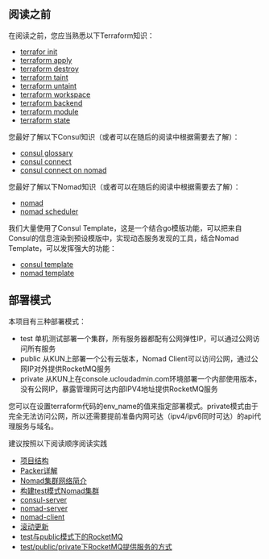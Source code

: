 ## 阅读之前
在阅读之前，您应当熟悉以下Terraform知识：
* [terrafor init](https://www.terraform.io/docs/commands/init.html)
* [terraform apply](https://www.terraform.io/docs/commands/apply.html)
* [terraform destroy](https://www.terraform.io/docs/commands/destroy.html)
* [terraform taint](https://www.terraform.io/docs/commands/taint.html)
* [terraform untaint](https://www.terraform.io/docs/commands/untaint.html)
* [terraform workspace](https://www.terraform.io/docs/commands/workspace/index.html)
* [terraform backend](https://www.terraform.io/docs/backends/index.html)
* [terraform module](https://www.terraform.io/docs/modules/index.html)
* [terraform state](https://www.terraform.io/docs/state/index.html)

您最好了解以下Consul知识（或者可以在随后的阅读中根据需要去了解）：
* [consul glossary](https://www.consul.io/docs/glossary.html)
* [consul connect](https://www.consul.io/docs/connect/index.html)
* [consul connect on nomad](https://www.consul.io/docs/connect/platform/nomad.html)

您最好了解以下Nomad知识（或者可以在随后的阅读中根据需要去了解）：
* [nomad](https://www.nomadproject.io/guides/install/production/reference-architecture.html)
* [nomad scheduler](https://www.nomadproject.io/docs/schedulers.html)

我们大量使用了Consul Template，这是一个结合go模版功能，可以把来自Consul的信息渲染到预设模版中，实现动态服务发现的工具，结合Nomad Template，可以发挥强大的功能：
* [consul template](https://github.com/hashicorp/consul-template)
* [nomad template](https://www.nomadproject.io/docs/job-specification/template.html)

## 部署模式

本项目有三种部署模式：
* test 单机测试部署一个集群，所有服务器都配有公网弹性IP，可以通过公网访问所有服务
* public 从KUN上部署一个公有云版本，Nomad Client可以访问公网，通过公网IP对外提供RocketMQ服务
* private 从KUN上在console.ucloudadmin.com环境部署一个内部使用版本，没有公网IP，暴露管理网可达内部IPV4地址提供RocketMQ服务

您可以在设置terraform代码的env_name的值来指定部署模式。private模式由于完全无法访问公网，所以还需要提前准备内网可达（ipv4/ipv6同时可达）的api代理服务与域名。

建议按照以下阅读顺序阅读实践

* [项目结构](dirs.MD)
* [Packer详解](/packer-scripts/readme.MD)
* [Nomad集群网络简介](nomad.MD)
* [构建test模式Nomad集群](provision_test.MD)
* [consul-server](consul-server/readme.MD)
* [nomad-server](nomad-server/readme.MD)
* [nomad-client](nomad-client/readme.MD)
* [滚动更新](rolling-update/readme.MD)
* [test与public模式下的RocketMQ](rocketmq.MD)
* [test/public/private下RocketMQ提供服务的方式](rocketmq_env.MD)
